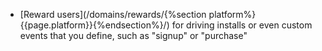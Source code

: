 * [Reward users](/domains/rewards/{%section platform%}{{page.platform}}{%endsection%}/) for driving installs or even custom events that you define, such as "signup" or "purchase"